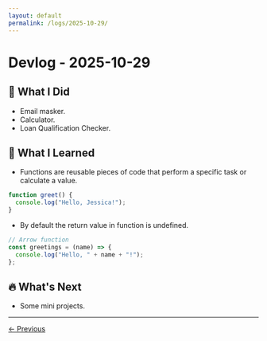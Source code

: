 ```yaml
---
layout: default
permalink: /logs/2025-10-29/
---
```


# Devlog - 2025-10-29

## 🚀 What I Did

- Email masker.
- Calculator.
- Loan Qualification Checker.

## 🧠 What I Learned

- Functions are reusable pieces of code that perform a specific task or calculate a value.

```javascript
function greet() {
  console.log("Hello, Jessica!");
}
```

- By default the return value in function is undefined.

```javascript
// Arrow function
const greetings = (name) => {
  console.log("Hello, " + name + "!");
};
```

## 🔥 What's Next

- Some mini projects.

---

[← Previous]({{site.baseurl}}/logs/2025-10-26/)
